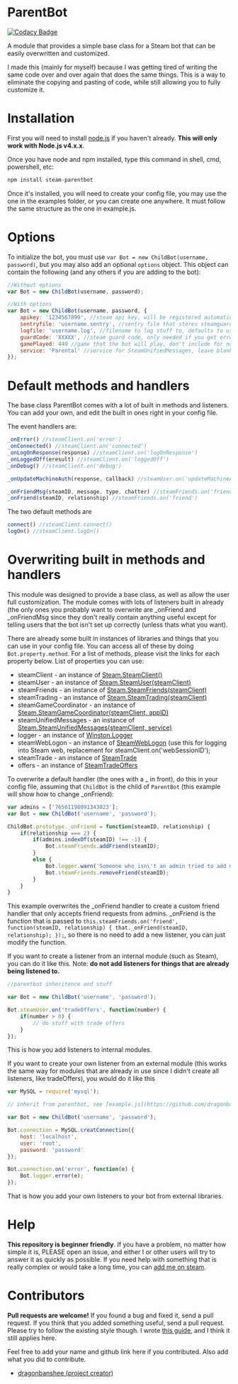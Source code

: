 # ParentBot

[![Codacy Badge](https://www.codacy.com/project/badge/0bebac574a7040179d83778a4dd18aa9)](https://www.codacy.com/app/dragonbanshee/node-steam-parentbot)

A module that provides a simple base class for a Steam bot that can be easily overwritten and customized.

I made this (mainly for myself) because I was getting tired of writing the same code over and over again that does the same things. This is a way to eliminate the copying and pasting of code, while still allowing you to fully customize it.

# Installation
First you will need to install [node.js](http://nodejs.org) if you haven't already. <b>This will only work with Node.js v4.x.x</b>.

Once you have node and npm installed, type this command in shell, cmd, powershell, etc:
```javascript
npm install steam-parentbot
```

Once it's installed, you will need to create your config file, you may use the one in the examples folder, or you can create one anywhere. It must follow the same structure as the one in example.js.

# Options
To initialize the bot, you must use `var Bot = new ChildBot(username, password)`, but you may also add an optional `options` object. This object can contain the following (and any others if you are adding to the bot):
```javascript
//Without options
var Bot = new ChildBot(username, password);

//With options
var Bot = new ChildBot(username, password, {
	apikey: '1234567890', //steam api key, will be registered automatically if one isn't supplied
	sentryfile: 'username.sentry', //sentry file that stores steamguard info, defaults to username.sentry
	logfile: 'username.log', //filename to log stuff to, defaults to username.log
	guardCode: 'XXXXX', //steam guard code, only needed if you get error 63 when logging in, can remove after sentry is generated,
	gamePlayed: 440 //game that the bot will play, don't include for no game
	service: 'Parental' //service for SteamUnifiedMessages, leave blank to not include
});

```

# Default methods and handlers
The base class ParentBot comes with a lot of built in methods and listeners. You can add your own, and edit the built in ones right in your config file.

The event handlers are:
```javascript
_onError() //steamClient.on('error')
_onConnected() //steamClient.on('connected')
_onLogOnResponse(response) //steamClient.on('logOnResponse')
_onLoggedOff(eresult) //steamClient.on('loggedOff')
_onDebug() //steamClient.on('debug')

_onUpdateMachineAuth(response, callback) //steamUser.on('updateMachineAuth')

_onFriendMsg(steamID, message, type, chatter) //steamFriends.on('friendMsg')
_onFriend(steamID, relationship) //steamFriends.on('friend')
```

The two default methods are
```javascript
connect() //steamClient.connect()
logOn() //steamClient.logOn()
```

# Overwriting built in methods and handlers
This module was designed to provide a base class, as well as allow the user full customization. The module comes with lots of listeners built in already (the only ones you probably want to overwrite are _onFriend and _onFriendMsg since they don't really contain anything useful except for telling users that the bot isn't set up correctly (unless thats what you want).

There are already some built in instances of libraries and things that you can use in your config file. You can access all of these by doing `Bot.property.method`. For a list of methods, please visit the links for each property below. List of properties you can use:
- steamClient - an instance of [Steam.SteamClient()](https://github.com/seishun/node-steam#steamclient)
- steamUser - an instance of [Steam.SteamUser(steamClient)](https://github.com/seishun/node-steam/tree/master/lib/handlers/user#steamuser)
- steamFriends - an instance of [Steam.SteamFriends(steamClient)](https://github.com/seishun/node-steam/tree/master/lib/handlers/friends#steamfriends)
- steamTrading - an instance of [Steam.SteamTrading(steamClient)](https://github.com/seishun/node-steam/tree/master/lib/handlers/trading#steamtrading)
- steamGameCoordinator - an instance of [Steam.SteamGameCoordinator(steamClient, appID)](https://github.com/seishun/node-steam/tree/master/lib/handlers/game_coordinator#steamgamecoordinator)
- steamUnifiedMessages - an instance of [Steam.SteamUnifiedMessages(steamClient, service)](https://github.com/seishun/node-steam/tree/master/lib/handlers/unified_messages)
- logger - an instance of [Winston.Logger](https://github.com/winstonjs/winston)
- steamWebLogon - an instance of [SteamWebLogon](https://github.com/Alex7Kom/node-steam-weblogon) (use this for logging into Steam web, replacement for steamClient.on('webSessionID');
- steamTrade - an instance of [SteamTrade](https://github.com/seishun/node-steam-trade)
- offers - an instance of [SteamTradeOffers](https://github.com/Alex7Kom/node-steam-tradeoffers)

To overwrite a default handler (the ones with a _ in front), do this in your config file, assuming that `ChildBot` is the child of `ParentBot` (this example will show how to change _onFriend):
```javascript
var admins = ['76561198091343023'];
var Bot = new ChildBot('username', 'password');

ChildBot.prototype._onFriend = function(steamID, relationship) {
    if(relationship === 2) {
        if(admins.indexOf(steamID) !== -1) {
            Bot.steamFriends.addFriend(steamID);
        }
        else {
            Bot.logger.warn('Someone who isn\'t an admin tried to add me, denying...');
            Bot.steamFriends.removeFriend(steamID);
        }
    }
}
```

This example overwrites the _onFriend handler to create a custom friend handler that only accepts friend requests from admins. _onFriend is the function that is passed to `this.steamFriends.on('friend', function(steamID, relationship) { that._onFriend(steamID, relationship); });`, so there is no need to add a new listener, you can just modify the function.

If you want to create a listener from an internal module (such as Steam), you can do it like this. Note: __do not add listeners for things that are already being listened to.__
```javascript
//parentbot inheritence and stuff

var Bot = new ChildBot('username', 'password');

Bot.steamUser.on('tradeOffers', function(number) {
	if(number > 0) {
		// do stuff with trade offers
	}
});
```

This is how you add listeners to internal modules.


If you want to create your own listener from an external module (this works the same way for modules that are already in use since I didn't create all listeners, like tradeOffers), you would do it like this

```javascript
var MySQL = require('mysql');

// inherit from parentbot, see [example.js](https://github.com/dragonbanshee/node-steam-parentbot/blob/master/examples/example.js) for how to do this

var Bot = new ChildBot('username', 'password');

Bot.connection = MySQL.creatConnection({
	host: 'localhost',
	user: 'root',
	password: 'password'
});

Bot.connection.on('error', function(e) {
	Bot.logger.error(e);
});
```

That is how you add your own listeners to your bot from external libraries.

# Help
__This repository is beginner friendly__. If you have a problem, no matter how simple it is, PLEASE open an issue, and either I or other users will try to answer it as quickly as possible. If you need help with something that is really complex or would take a long time, you can [add me on steam](http://steamcommunity.com/id/dragonbanshee).

# Contributors
__Pull requests are welcome!__ If you found a bug and fixed it, send a pull request. If you think that you added something useful, send a pull request. Please try to follow the existing style though. I wrote [this guide](https://github.com/efreak/node-steam-chat-bot/wiki/contributing), and I think it still applies here.

Feel free to add your name and github link here if you contributed. Also add what you did to contribute.
- <a href="https://github.com/dragonbanshee">dragonbanshee (project creator)</url>
